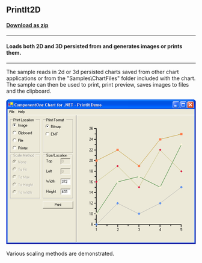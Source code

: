 ## PrintIt2D
#### [Download as zip](https://minhaskamal.github.io/DownGit/#/home?url=https://github.com/GrapeCity/ComponentOne-WinForms-Samples/tree/master/NetFramework\Charts\VB\PrintIt2D)
____
#### Loads both 2D and 3D persisted from and generates images or prints them.
____
The sample reads in 2d or 3d persisted charts saved from other chart applications or from the "Samples\ChartFiles" folder included with the chart.
The sample can then be used to print, print preview, saves images to files and the clipboard.

![screenshot](screenshot.png)

Various scaling methods are demonstrated.